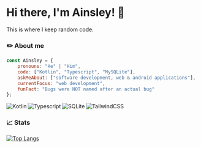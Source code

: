 # Hi there, I'm Ainsley! :wave:

This is where I keep random code.

### ✏️ About me

```javascript
const Ainsley = {
    pronouns: "He" | "Him",
    code: ["Kotlin", "Typescript", "MySQLite"],
    askMeAbout: ["software development, web & android applications"],
    currentFocus: "web development",
    funFact: "Bugs were NOT named after an actual bug"
};
```
<p>
<img align="left" alt="Kotlin" src="https://img.shields.io/badge/kotlin-%237F52FF.svg?style=for-the-badge&logo=kotlin&logoColor=white">
<img align="left" alt="Typescript" src="https://img.shields.io/badge/typescript%20-%23007ACC.svg?&style=for-the-badge&logo=typescript&logoColor=white"/>
<img align="left" alt="SQLite" src ="https://img.shields.io/badge/sqlite-%2307405e.svg?&style=for-the-badge&logo=sqlite&logoColor=white"/>
<img align="left" alt="TailwindCSS" src="https://img.shields.io/badge/tailwindcss%20-%2338B2AC.svg?&style=for-the-badge&logo=tailwind-css&logoColor=white"/>
</p>

<br/>

### 📈 Stats 

[![Top Langs](https://github-readme-stats.vercel.app/api/top-langs/?username=squishmeist&layout=donut&theme=transparent)](https://github.com/Squishmeist)
